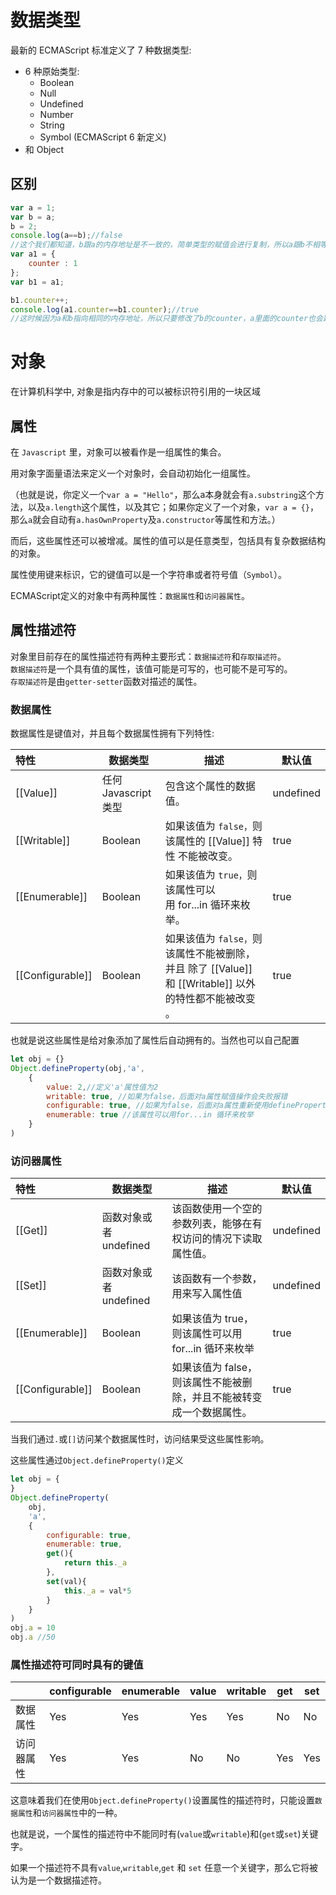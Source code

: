 # 数据类型
最新的 ECMAScript 标准定义了 7 种数据类型:
- 6 种原始类型:
  - Boolean
  - Null
  - Undefined
  - Number
  - String
  - Symbol (ECMAScript 6 新定义)
- 和 Object
## 区别
```javascript
var a = 1;
var b = a;
b = 2;
console.log(a==b);//false
//这个我们都知道，b跟a的内存地址是不一致的，简单类型的赋值会进行复制，所以a跟b不相等。
var a1 = {
    counter : 1
};
var b1 = a1;

b1.counter++;
console.log(a1.counter==b1.counter);//true
//这时候因为a和b指向相同的内存地址，所以只要修改了b的counter，a里面的counter也会跟着变。
```
# 对象
在计算机科学中, 对象是指内存中的可以被标识符引用的一块区域  
## 属性
在 `Javascript` 里，对象可以被看作是一组属性的集合。

用对象字面量语法来定义一个对象时，会自动初始化一组属性。

（也就是说，你定义一个`var a = "Hello"`，那么a本身就会有`a.substring`这个方法，以及`a.length`这个属性，以及其它；如果你定义了一个对象，`var a = {}`，那么`a`就会自动有`a.hasOwnProperty`及`a.constructor`等属性和方法。）

而后，这些属性还可以被增减。属性的值可以是任意类型，包括具有复杂数据结构的对象。

属性使用键来标识，它的键值可以是一个字符串或者符号值（`Symbol`）。

ECMAScript定义的对象中有两种属性：`数据属性`和`访问器属性`。
## 属性描述符
对象里目前存在的属性描述符有两种主要形式：`数据描述符`和`存取描述符`。  
`数据描述符`是一个具有值的属性，该值可能是可写的，也可能不是可写的。  
`存取描述符`是由`getter-setter`函数对描述的属性。
### 数据属性
数据属性是键值对，并且每个数据属性拥有下列特性:

| 特性             | 数据类型           | 描述                                                         | 默认值    |
| :--------------- | ------------------ | ------------------------------------------------------------ | --------- |
| [[Value]]        | 任何Javascript类型 | 包含这个属性的数据值。                                       | undefined |
| [[Writable]]     | Boolean            | 如果该值为 `false，`则该属性的 [[Value]] 特性 不能被改变。   | true      |
| [[Enumerable]]   | Boolean            | 如果该值为 `true，`则该属性可以用 for...in 循环来枚举。 | true      |
| [[Configurable]] | Boolean            | 如果该值为 `false，`则该属性不能被删除，并且 除了 [[Value]] 和 [[Writable]] 以外的特性都不能被改变 。 | true      |

也就是说这些属性是给对象添加了属性后自动拥有的。当然也可以自己配置

```javascript
let obj = {}
Object.defineProperty(obj,'a',
    {
        value: 2,//定义'a'属性值为2
        writable: true, //如果为false，后面对a属性赋值操作会失败报错
        configurable: true, //如果为false，后面对a属性重新使用defineProperty会失败
        enumerable: true //该属性可以用for...in 循环来枚举
    }
)
```

### 访问器属性

| 特性             | 数据类型           | 描述                                                         | 默认值    |
| :--------------- | ------------------ | ------------------------------------------------------------ | --------- |
| [[Get]]        | 函数对象或者 undefined | 该函数使用一个空的参数列表，能够在有权访问的情况下读取属性值。| undefined |
| [[Set]]     | 函数对象或者 undefined            | 该函数有一个参数，用来写入属性值   | undefined      |
| [[Enumerable]]   | Boolean            | 如果该值为 true，则该属性可以用 for...in 循环来枚举 | true      |
| [[Configurable]] | Boolean            | 如果该值为 false，则该属性不能被删除，并且不能被转变成一个数据属性。 | true |

当我们通过`.`或`[]`访问某个数据属性时，访问结果受这些属性影响。

这些属性通过`Object.defineProperty()`定义

```javascript
let obj = {
}
Object.defineProperty(
    obj,
    'a',
    {
        configurable: true, 
        enumerable: true,
        get(){
            return this._a
        },
        set(val){
            this._a = val*5
        }
    }
)
obj.a = 10
obj.a //50
```
### 属性描述符可同时具有的键值

|            | configurable | enumerable | value | writable | get  | set  |
| ---------- | ------------ | ---------- | ----- | -------- | ---- | ---- |
| 数据属性   | Yes          | Yes        | Yes   | Yes      | No   | No   |
| 访问器属性 | Yes          | Yes        | No    | No       | Yes  | Yes  |

这意味着我们在使用`Object.defineProperty()`设置属性的描述符时，只能设置`数据属性`和`访问器属性`中的一种。

也就是说，一个属性的描述符中不能同时有(`value`或`writable`)和(`get`或`set`)关键字。

如果一个描述符不具有`value`,`writable`,`get` 和 `set` 任意一个关键字，那么它将被认为是一个数据描述符。